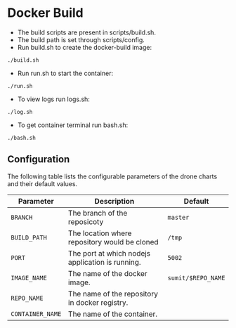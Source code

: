 # Docker Build
- The build scripts are present in scripts/build.sh.
- The build path is set through scripts/config.
- Run build.sh to create the docker-build image:
```console
./build.sh
```
- Run run.sh to start the container:
```console
./run.sh
```
- To view logs run logs.sh:
```console
./log.sh
```
- To get container terminal run bash.sh:
```console
./bash.sh
```

## Configuration
The following table lists the configurable parameters of the drone charts and their default values.

| Parameter                   | Description                                           | Default                |
|-----------------------------|-------------------------------------------------------|------------------------|
| `BRANCH`                    | The branch of the reposicoty                          | `master`               |
| `BUILD_PATH`                | The location where repository would be cloned         | `/tmp`                 |
| `PORT`                      | The port at which nodejs application is running.      | `5002`                 |
| `IMAGE_NAME`                | The name of the docker image.                         | `sumit/$REPO_NAME`     |
| `REPO_NAME`                 | The name of the repository in docker registry.        |                        |
| `CONTAINER_NAME`            | The name of the container.                            |                        |
